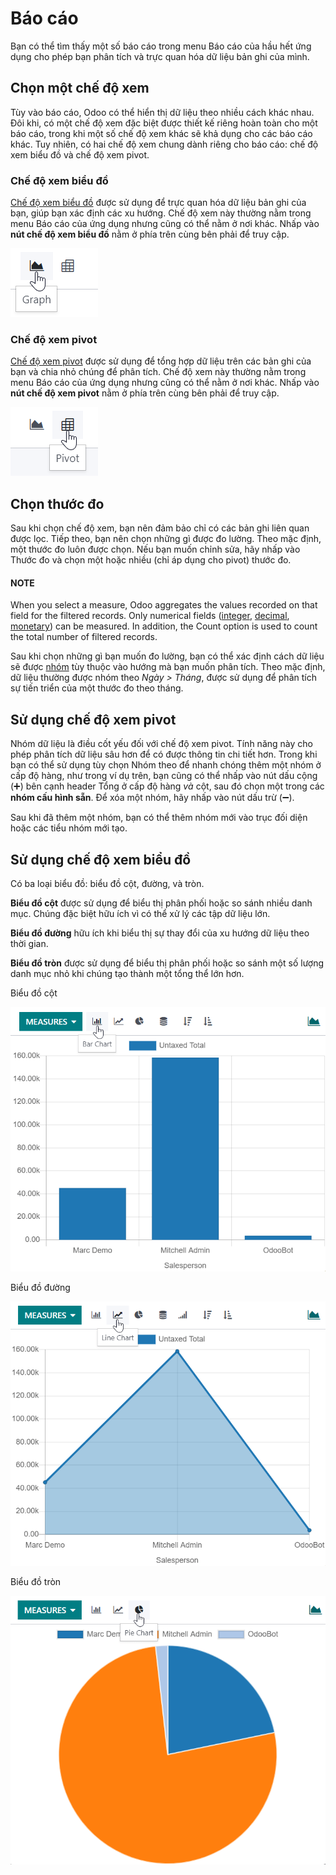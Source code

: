# Báo cáo

Bạn có thể tìm thấy một số báo cáo trong menu Báo cáo của hầu hết ứng dụng cho phép bạn phân tích và trực quan hóa dữ liệu bản ghi của mình.

<a id="reporting-views"></a>

## Chọn một chế độ xem

Tùy vào báo cáo, Odoo có thể hiển thị dữ liệu theo nhiều cách khác nhau. Đôi khi, có một chế độ xem đặc biệt được thiết kế riêng hoàn toàn cho một báo cáo, trong khi một số chế độ xem khác sẽ khả dụng cho các báo cáo khác. Tuy nhiên, có hai chế độ xem chung dành riêng cho báo cáo: chế độ xem biểu đồ và chế độ xem pivot.

<a id="reporting-views-graph"></a>

### Chế độ xem biểu đồ

[Chế độ xem biểu đồ](#reporting-using-graph) được sử dụng để trực quan hóa dữ liệu bản ghi của bạn, giúp bạn xác định các xu hướng. Chế độ xem này thường nằm trong menu Báo cáo của ứng dụng nhưng cũng có thể nằm ở nơi khác. Nhấp vào **nút chế độ xem biểu đồ** nằm ở phía trên cùng bên phải để truy cập.

![Chọn chế độ xem biểu đồ](reporting/graph-button.png)

<a id="reporting-views-pivot"></a>

### Chế độ xem pivot

[Chế độ xem pivot](#reporting-using-pivot) được sử dụng để tổng hợp dữ liệu trên các bản ghi của bạn và chia nhỏ chúng để phân tích. Chế độ xem này thường nằm trong menu Báo cáo của ứng dụng nhưng cũng có thể nằm ở nơi khác. Nhấp vào **nút chế độ xem pivot** nằm ở phía trên cùng bên phải để truy cập.

![Chọn chế độ xem pivot](reporting/pivot-button.png)

<a id="reporting-choosing-measures"></a>

## Chọn thước đo

Sau khi chọn chế độ xem, bạn nên đảm bảo chỉ có các bản ghi liên quan được lọc. Tiếp theo, bạn nên chọn những gì được đo lường. Theo mặc định, một thước đo luôn được chọn. Nếu bạn muốn chỉnh sửa, hãy nhấp vào Thước đo và chọn một hoặc nhiều (chỉ áp dụng cho pivot) thước đo.

#### NOTE
When you select a measure, Odoo aggregates the values recorded on that field for the filtered
records. Only numerical fields ([integer](../studio/fields.md#studio-fields-simple-fields-integer),
[decimal](../studio/fields.md#studio-fields-simple-fields-decimal), [monetary](../studio/fields.md#studio-fields-simple-fields-monetary)) can be measured. In addition, the Count
option is used to count the total number of filtered records.

Sau khi chọn những gì bạn muốn đo lường, bạn có thể xác định cách dữ liệu sẽ được [nhóm](search.md#search-group) tùy thuộc vào hướng mà bạn muốn phân tích. Theo mặc định, dữ liệu thường được nhóm theo *Ngày > Tháng*, được sử dụng để phân tích sự tiến triển của một thước đo theo tháng.

<a id="reporting-using-pivot"></a>

## Sử dụng chế độ xem pivot

Nhóm dữ liệu là điều cốt yếu đối với chế độ xem pivot. Tính năng này cho phép phân tích dữ liệu sâu hơn để có được thông tin chi tiết hơn. Trong khi bạn có thể sử dụng tùy chọn Nhóm theo để nhanh chóng thêm một nhóm ở cấp độ hàng, như trong ví dụ trên, bạn cũng có thể nhấp vào nút dấu cộng (➕) bên cạnh header Tổng ở cấp độ hàng *và* cột, sau đó chọn một trong các **nhóm cấu hình sẵn**. Để xóa một nhóm, hãy nhấp vào nút dấu trừ (➖).

Sau khi đã thêm một nhóm, bạn có thể thêm nhóm mới vào trục đối diện hoặc các tiểu nhóm mới tạo.

<a id="reporting-using-graph"></a>

## Sử dụng chế độ xem biểu đồ

Có ba loại biểu đồ: biểu đồ cột, đường, và tròn.

**Biểu đồ cột** được sử dụng để biểu thị phân phối hoặc so sánh nhiều danh mục. Chúng đặc biệt hữu ích vì có thể xử lý các tập dữ liệu lớn.

**Biểu đồ đường** hữu ích khi biểu thị sự thay đổi của xu hướng dữ liệu theo thời gian.

**Biểu đồ tròn** được sử dụng để biểu thị phân phối hoặc so sánh một số lượng danh mục nhỏ khi chúng tạo thành một tổng thể lớn hơn.

Biểu đồ cột

![Báo cáo Phân tích doanh số dưới dạng biểu đồ cột](reporting/bar.png)

Biểu đồ đường

![Báo cáo Phân tích doanh số dưới dạng biểu đồ đường](reporting/line.png)

Biểu đồ tròn

![Báo cáo Phân tích doanh số dưới dạng biểu đồ tròn](reporting/pie.png)
